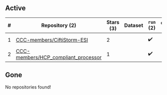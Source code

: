 ## Active
| # | Repository (2) | Stars (3) | Dataset | `run` (2) | `containers-run` | Last Modified |
| --- | --- | --- | --- | --- | --- | --- |
| 1 | [CCC-members/CiftiStorm-ESI](https://github.com/CCC-members/CiftiStorm-ESI) | 2 |  | :heavy_check_mark: |  | 2025-07-01 07:25:41+00:00 |
| 2 | [CCC-members/HCP_compliant_processor](https://github.com/CCC-members/HCP_compliant_processor) | 1 |  | :heavy_check_mark: |  | 2023-08-29 04:57:57+00:00 |

## Gone
No repositories found!
